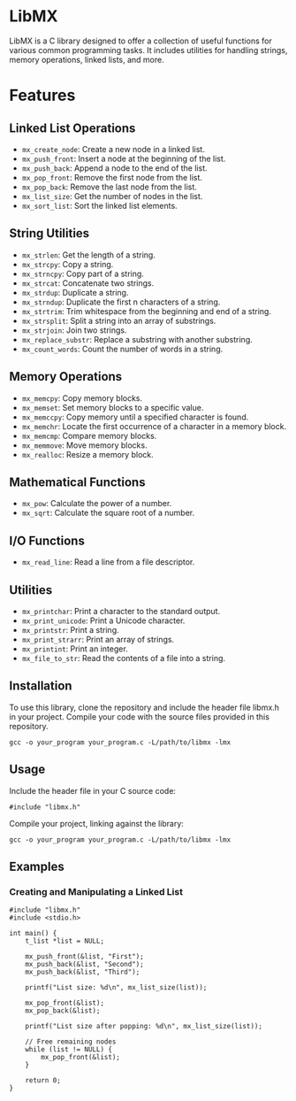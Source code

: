 # LibMX
LibMX is a C library designed to offer a collection of useful functions for various common programming tasks. It includes utilities for handling strings, memory operations, linked lists, and more.

# Features

## Linked List Operations 
  - `mx_create_node`: Create a new node in a linked list.
  - `mx_push_front`: Insert a node at the beginning of the list.
  - `mx_push_back`: Append a node to the end of the list.
  - `mx_pop_front`: Remove the first node from the list.
  - `mx_pop_back`: Remove the last node from the list.
  - `mx_list_size`: Get the number of nodes in the list.
  - `mx_sort_list`: Sort the linked list elements.
## String Utilities
  - `mx_strlen`: Get the length of a string.
  - `mx_strcpy`: Copy a string.
  - `mx_strncpy`: Copy part of a string.
  - `mx_strcat`: Concatenate two strings.
  - `mx_strdup`: Duplicate a string.
  - `mx_strndup`: Duplicate the first n characters of a string.
  - `mx_strtrim`: Trim whitespace from the beginning and end of a string.
  - `mx_strsplit`: Split a string into an array of substrings.
  - `mx_strjoin`: Join two strings.
  - `mx_replace_substr`: Replace a substring with another substring.
  - `mx_count_words`: Count the number of words in a string.
## Memory Operations
  - `mx_memcpy`: Copy memory blocks.
  - `mx_memset`: Set memory blocks to a specific value.
  - `mx_memccpy`: Copy memory until a specified character is found.
  - `mx_memchr`: Locate the first occurrence of a character in a memory block.
  - `mx_memcmp`: Compare memory blocks.
  - `mx_memmove`: Move memory blocks.
  - `mx_realloc`: Resize a memory block.
## Mathematical Functions
  - `mx_pow`: Calculate the power of a number.
  - `mx_sqrt`: Calculate the square root of a number.
## I/O Functions
  - `mx_read_line`: Read a line from a file descriptor.
## Utilities
  - `mx_printchar`: Print a character to the standard output.
  - `mx_print_unicode`: Print a Unicode character.
  - `mx_printstr`: Print a string.
  - `mx_print_strarr`: Print an array of strings.
  - `mx_printint`: Print an integer.
  - `mx_file_to_str`: Read the contents of a file into a string.

## Installation
To use this library, clone the repository and include the header file libmx.h in your project. Compile your code with the source files provided in this repository.
```
gcc -o your_program your_program.c -L/path/to/libmx -lmx
```

## Usage
Include the header file in your C source code:
```
#include "libmx.h"
```


Compile your project, linking against the library:
```
gcc -o your_program your_program.c -L/path/to/libmx -lmx
```

## Examples
### Creating and Manipulating a Linked List
```
#include "libmx.h"
#include <stdio.h>

int main() {
    t_list *list = NULL;

    mx_push_front(&list, "First");
    mx_push_back(&list, "Second");
    mx_push_back(&list, "Third");

    printf("List size: %d\n", mx_list_size(list));

    mx_pop_front(&list);
    mx_pop_back(&list);

    printf("List size after popping: %d\n", mx_list_size(list));

    // Free remaining nodes
    while (list != NULL) {
        mx_pop_front(&list);
    }

    return 0;
}
```


